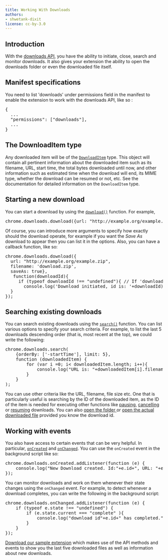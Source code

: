 ```yaml
---
title: Working With Downloads
authors:
- shwetank-dixit
license: cc-by-3.0
---
```


## Introduction

With the [downloads API](https://developer.chrome.com/extensions/downloads), you have the ability to initiate, close, search and monitor downloads. It also gives your extension the ability to open the downloads folder or even the downloaded file itself.


## Manifest specifications

You need to list 'downloads' under permissions field in the manifest to enable the extension to work with the downloads API, like so :

<pre class="prettyprint">{
  ...
  "permissions": ["downloads"],
  ...
}</pre>

## The DownloadItem type

Any downloaded item will be of the [`DownloadItem`](https://developer.chrome.com/extensions/downloads#type-DownloadItem) type. This object will contain all pertinent information about the downloaded item such as its filename, URL, start time, the total bytes downloaded until now, and other information such as estimated time when the download will end, its MIME type, whether the download can be resumed or not, etc. See the documentation for detailed information on the `DownloadItem` type.


## Starting a new download

You can start a download by using the [`download()`](https://developer.chrome.com/extensions/downloads#method-download) function. For example,

<pre class="prettyprint">chrome.downloads.download({url: &quot;http://example.org/example.zip&quot;});
</pre>

Of course, you can introduce more arguments to specify how exactly should the download operate, for example if you want the *Save As* download to appear then you can list it in the options. Also, you can have a callback function, like so:

<pre class="prettyprint">
chrome.downloads.download({
  url: &quot;http://example.org/example.zip&quot;,
  filename: &#39;download.zip&#39;,
  saveAs: true},
   function(downloadId){
     if (typeof downloadId !== &quot;undefined&quot;){ // If &#39;downloadId&#39; is undefined, then there is an error - so making sure it is not so before proceeding.
       console.log(&#39;Download initiated, id is: &#39;+downloadId);
  }
});</pre>

## Searching existing downloads

You can search existing downloads using the [`search()`](https://developer.chrome.com/extensions/downloads#method-search) function. You can list various options to specify your search criteria. For example, to list the last 5 downloads descending order (that is, most recent at the top), we could write the following:

<pre class="prettyprint">
chrome.downloads.search(
	{orderBy: [&#39;-startTime&#39;], limit: 5},
	function (downloadedItem) {
		for (var i =0; i&lt; downloadedItem.length; i++){
			console.log(&quot;URL is: &quot;+downloadedItem[i].filename);
		}
	}
);
</pre>

You can use other criteria like the URL, filename, file size etc. One that is particularly useful is searching by the ID of the downloaded item, as the ID of the item is needed for executing other functions like [pausing](https://developer.chrome.com/extensions/downloads#method-pause), [cancelling](https://developer.chrome.com/extensions/downloads#method-cancel) or [resuming](https://developer.chrome.com/extensions/downloads#method-resume) downloads. You can also [open the folder ](https://developer.chrome.com/extensions/downloads#method-show) or [open the actual downloaded file](https://developer.chrome.com/extensions/downloads#method-open) provided you know the download id.

## Working with events

You also have access to certain events that can be very helpful. In particular, [`onCreated`](https://developer.chrome.com/extensions/downloads#event-onCreate) and [`onChanged`](https://developer.chrome.com/extensions/downloads#event-onChanged). You can use the `onCreated` event in the background script like so:

<pre class="prettyprint">
chrome.downloads.onCreated.addListener(function (e) {
	console.log(&quot;New Download created. Id:&quot;+e.id+&quot;, URL: &quot;+e.url+&quot;, fileSize:&quot;+e.fileSize);
});
</pre>

You can monitor downloads and work on them whenever their state changes using the `onChanged` event. For example, to detect whenever a download completes, you can write the following in the background script:

<pre class="prettyprint">
chrome.downloads.onChanged.addListener(function (e) {
	if (typeof e.state !== &quot;undefined&quot;) {
		if (e.state.current === &quot;complete&quot; ){
			console.log(&quot;download id&quot;+e.id+&quot; has completed.&quot;);
		}
	}
});
</pre>

[Download our sample extension](samples/DownloadsAPI.nex) which makes use of the API methods and events to show you the last five downloaded files as well as information about new downloads.


